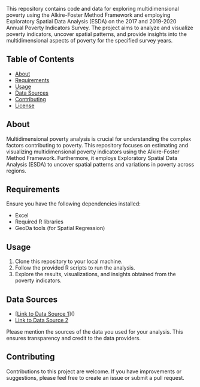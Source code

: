 
This repository contains code and data for exploring multidimensional poverty using the Alkire-Foster Method Framework and employing Exploratory Spatial Data Analysis (ESDA) on the 2017 and 2019-2020 Annual Poverty Indicators Survey. The project aims to analyze and visualize poverty indicators, uncover spatial patterns, and provide insights into the multidimensional aspects of poverty for the specified survey years.

## Table of Contents

- [About](#about)
- [Requirements](#requirements)
- [Usage](#usage)
- [Data Sources](#data-sources)
- [Contributing](#contributing)
- [License](#license)

## About

Multidimensional poverty analysis is crucial for understanding the complex factors contributing to poverty. This repository focuses on estimating and visualizing multidimensional poverty indicators using the Alkire-Foster Method Framework. Furthermore, it employs Exploratory Spatial Data Analysis (ESDA) to uncover spatial patterns and variations in poverty across regions.

## Requirements

Ensure you have the following dependencies installed:

- Excel
- Required R libraries
- GeoDa tools (for Spatial Regression)

## Usage

1. Clone this repository to your local machine.
2. Follow the provided R scripts to run the analysis.
3. Explore the results, visualizations, and insights obtained from the poverty indicators.

## Data Sources

- [[Link to Data Source 1](https://ophi.org.uk/multidimensional-poverty-index/)]()
- [Link to Data Source 2](#)

Please mention the sources of the data you used for your analysis. This ensures transparency and credit to the data providers.

## Contributing

Contributions to this project are welcome. If you have improvements or suggestions, please feel free to create an issue or submit a pull request.


